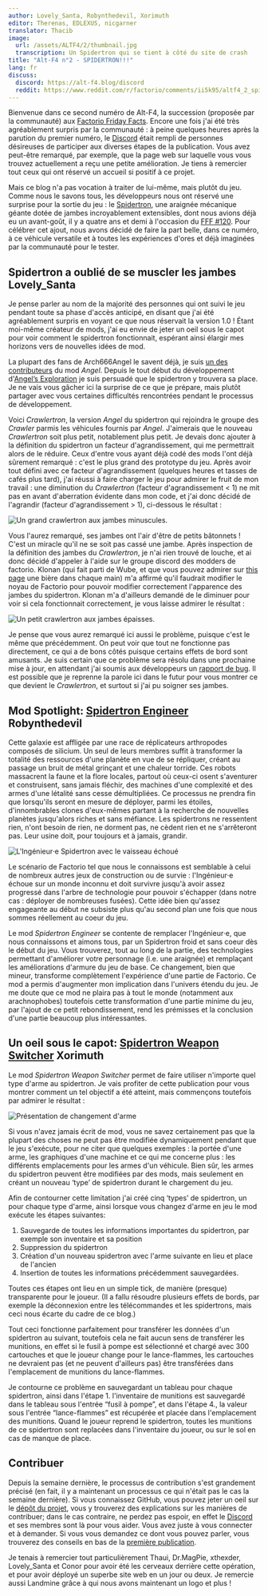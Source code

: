 ```yaml
---
author: Lovely_Santa, Robynthedevil, Xorimuth
editor: Therenas, EDLEXUS, nicgarner
translator: Thacib
image:
  url: /assets/ALTF4/2/thumbnail.jpg
  transcription: Un Spidertron qui se tient à côté du site de crash
title: "Alt-F4 n°2 - SPIDERTRON!!!"
lang: fr
discuss:
  discord: https://alt-f4.blog/discord
  reddit: https://www.reddit.com/r/factorio/comments/ii5k95/altf4_2_spidertron/
---
```


Bienvenue dans ce second numéro de Alt-F4, la succession (proposée par la communauté) aux [Factorio Friday Facts](https://factorio.com/blog/). Encore une fois j'ai été très agréablement surpris par la communauté : à peine quelques heures après la parution du premier numéro, le [Discord](https://alt-f4.blog/discord) était rempli de personnes désireuses de participer aux diverses étapes de la publication. Vous avez peut-être remarqué, par exemple, que la page web sur laquelle vous vous trouvez actuellement a reçu une petite amélioration. Je tiens à remercier tout ceux qui ont réservé un accueil si positif à ce projet.

Mais ce blog n'a pas vocation à traiter de lui-même, mais plutôt du jeu. Comme nous le savons tous, les développeurs nous ont réservé une surprise pour la sortie du jeu : le [Spidertron](https://wiki.factorio.com/Spidertron), une araignée mécanique géante dotée de jambes incroyablement extensibles, dont nous avions déjà eu un avant-goût, il y a quatre ans et demi à l'occasion du [FFF #120](https://www.factorio.com/blog/post/fff-120). Pour célébrer cet ajout, nous avons décidé de faire la part belle, dans ce numéro, à ce véhicule versatile et à toutes les expériences d'ores et déjà imaginées par la communauté pour le tester.

## Spidertron a oublié de se muscler les jambes <author>Lovely_Santa</author>

Je pense parler au nom de la majorité des personnes qui ont suivi le jeu pendant toute sa phase d'accès anticipé, en disant que j'ai été agréablement surpris en voyant ce que nous réservait la version 1.0 !
Étant moi-même créateur de mods, j'ai eu envie de jeter un oeil sous le capot pour voir comment le spidertron fonctionnait, espérant ainsi élargir mes horizons vers de nouvelles idées de mod.

La plupart des fans de Arch666Angel le savent déjà, je suis [un des contributeurs](https://forums.factorio.com/viewtopic.php?p=475786#p475786) du mod *Angel*. Depuis le tout début du développement d'[Angel’s Exploration](https://mods.factorio.com/mod/angelsexploration) je suis persuadé que le spidertron y trouvera sa place. Je ne vais vous gâcher ici la surprise de ce que je prépare, mais plutôt partager avec vous certaines difficultés rencontrées pendant le processus de développement.

Voici *Crawlertron*, la version *Angel* du spidertron qui rejoindra le groupe des *Crawler* parmis les véhicules fournis par *Angel*. J'aimerais que le nouveau *Crawlertron* soit plus petit, notablement plus petit. Je devais donc ajouter à la définition du spidertron un facteur d'agrandissement, qui me permettrait alors de le réduire. Ceux d'entre vous ayant déjà codé des mods l'ont déjà sûrement remarqué : c'est le plus grand des prototype du jeu. Après avoir tout défini avec ce facteur d'agrandissement (quelques heures et tasses de cafés plus tard), j'ai réussi à faire charger le jeu pour admirer le fruit de mon travail : une diminution du *Crawlertron* (facteur d'agrandissement < 1) ne mit pas en avant d'aberration
  évidente dans mon code, et j'ai donc décidé de l'agrandir (facteur d'agrandissement > 1), ci-dessous le résultat : 

![Un grand crawlertron aux jambes minuscules.](/assets/ALTF4/2/crawlertron_large.png?raw=true)

Vous l'aurez remarqué, ses jambes ont l'air d'être de petits bâtonnets ! C'est un miracle qu'il ne se soit pas cassé une jambe. Après inspection de la définition des jambes du *Crawlertron*, je n'ai rien trouvé de louche, et ai donc décidé d'appeler à l'aide sur le groupe discord des modders de factorio. Klonan (qui fait parti de Wube, et que vous pouvez admirer sur [this page](https://factorio.com/game/about) une bière dans chaque main) m'a affirmé qu'il faudrait modifier le noyau de Factorio pour pouvoir modifier correctement l'apparence des jambes du spidertron. Klonan m'a d'ailleurs demandé de le diminuer pour voir si cela fonctionnait correctement, je vous laisse admirer le résultat : 

![Un petit crawlertron aux jambes épaisses.](/assets/ALTF4/2/crawlertron_tiny.png?raw=true)

Je pense que vous aurez remarqué ici aussi le problème, puisque c'est le même que précédemment. On peut voir que tout ne fonctionne pas directement, ce qui a de bons côtés puisque certains effets de bord sont amusants. Je suis certain que ce problème sera résolu dans une prochaine mise à jour, en attendant j'ai soumis aux développeurs un [rapport de bug](https://forums.factorio.com/viewtopic.php?f=7&t=88180). Il est possible que je reprenne la parole ici dans le futur pour vous montrer ce que devient le *Crawlertron*, et surtout si j'ai pu soigner ses jambes.

## Mod Spotlight: [Spidertron Engineer](https://mods.factorio.com/mod/SpidertronEngineer) <author>Robynthedevil</author>

Cette galaxie est affligée par une race de réplicateurs arthropodes composés de silicium. Un seul de leurs membres suffit à transformer la totalité des ressources d'une planète en vue de se répliquer, créant au passage un bruit de métal grinçant et une chaleur torride. Ces robots massacrent la faune et la flore locales, partout où ceux-ci osent s'aventurer et construisent, sans jamais fléchir, des machines d'une complexité et des armes d'une létalité sans cesse démultipliées. Ce processus ne prendra fin que lorsqu'ils seront en mesure de déployer, parmi les étoiles, d'innombrables clones d'eux-mêmes partant à la recherche de nouvelles planètes jusqu'alors riches et sans méfiance. Les spidertrons ne ressentent rien, n'ont besoin de rien, ne dorment pas, ne cèdent rien et ne s'arrêteront pas. Leur usine doit, pour toujours et à jamais, grandir.

![L'Ingénieur‧e Spidertron avec le vaisseau échoué](/assets/ALTF4/2/SpidertronEngineer.png?raw=true)

Le scénario de Factorio tel que nous le connaissons est semblable à celui de nombreux autres jeux de construction ou de survie : l'Ingénieur‧e échoue sur un monde inconnu et doit survivre jusqu'à avoir assez progressé dans l'arbre de technologie pour pouvoir s'échapper (dans notre cas : déployer de nombreuses fusées). Cette idée bien qu'assez engageante au début ne subsiste plus qu'au second plan une fois que nous sommes réellement au coeur du jeu.

Le mod *Spidertron Engineer* se contente de remplacer l'Ingénieur‧e, que nous connaissons et aimons tous, par un Spidertron froid et sans coeur dès le début du jeu. Vous trouverez, tout au long de la partie, des technologies permettant d'améliorer votre personnage (i.e. une araignée) et remplaçant les améliorations d'armure du jeu de base. Ce changement, bien que mineur, transforme complètement l'expérience d'une partie de Factorio. Ce mod a permis d'augmenter mon implication dans l'univers étendu du jeu. Je me doute que ce mod ne plaira pas à tout le monde (notamment aux arachnophobes) toutefois cette transformation d'une partie minime du jeu, par l'ajout de ce petit rebondissement, rend les prémisses et la conclusion d'une partie beaucoup plus intéressantes.

## Un oeil sous le capot: [Spidertron Weapon Switcher](https://mods.factorio.com/mod/SpidertronWeaponSwitcher) <author>Xorimuth</author>

Le mod *Spidertron Weapon Switcher* permet de faire utiliser n'importe quel type d'arme au spidertron. Je vais profiter de cette publication pour vous montrer comment un tel objectif a été atteint, mais commençons toutefois par admirer le résultat : 

![Présentation de changement d'arme](/assets/ALTF4/2/SWS-demo-gif.gif?raw=true)

Si vous n'avez jamais écrit de mod, vous ne savez certainement pas que la plupart des choses ne peut pas être modifiée dynamiquement pendant que le jeu s'exécute, pour ne citer que quelques exemples : la portée d'une arme, les graphiques d'une machine et ce qui me concerne plus : les différents emplacements pour les armes d'un véhicule. Bien sûr, les armes du spidertron peuvent être modifiées par des mods, mais seulement en créant un nouveau ‘type’ de spidertron durant le chargement du jeu.

Afin de contourner cette limitation j'ai créé cinq ‘types’ de spidertron, un pour chaque type d'arme, ainsi lorsque vous changez d'arme en jeu le mod exécute les étapes suivantes:

1. Sauvegarde de toutes les informations importantes du spidertron, par exemple son inventaire et sa position
2. Suppression du spidertron
3. Création d'un nouveau spidertron avec l'arme suivante en lieu et place de l'ancien
4. Insertion de toutes les informations précédemment sauvegardées.

Toutes ces étapes ont lieu en un simple tick, de manière (presque) transparente pour le joueur. (Il a fallu résoudre plusieurs effets de bords, par exemple la déconnexion entre les télécommandes et les spidertrons, mais ceci nous écarte du cadre de ce blog.)

Tout ceci fonctionne parfaitement pour transférer les données d'un spidertron au suivant, toutefois cela ne fait aucun sens de transférer les munitions, en effet si le fusil à pompe est sélectionné et chargé avec 300 cartouches et que le joueur change pour le lance-flammes, les cartouches ne devraient pas (et ne peuvent d'ailleurs pas) être transférées dans l'emplacement de munitions du lance-flammes.

Je contourne ce problème en sauvegardant un tableau pour chaque spidertron, ainsi dans l'étape 1. l'inventaire de munitions est sauvegardé dans le tableau sous l'entrée “fusil à pompe”, et dans l'étape 4., la valeur sous l'entrée “lance-flammes” est récupérée et placée dans l'emplacement des munitions. Quand le joueur reprend le spidertron, toutes les munitions de ce spidertron sont replacées dans l'inventaire du joueur, ou sur le sol en cas de manque de place.

## Contribuer

Depuis la semaine dernière, le processus de contribution s'est grandement précisé (en fait, il y a maintenant un processus ce qui n'était pas le cas la semaine dernière). Si vous connaissez GitHub, vous pouvez jeter un oeil sur le [dépôt du projet](https://github.com/AlternativeFFFF/Alt-F4), vous y trouverez des explications sur les manières de contribuer; dans le cas contraire, ne perdez pas espoir, en effet le [Discord](https://alt-f4.blog/discord) et ses membres sont là pour vous aider. Vous avez juste à vous connecter et à demander. Si vous vous demandez ce dont vous pouvez parler, vous trouverez des conseils en bas de la [première publication](https://alt-f4.blog/fr/ALTF4-1).

Je tenais à remercier tout particulièrement Thaui, Dr.MagPie, xthexder, Lovely_Santa et Conor pour avoir été les cerveaux derrière cette opération, et pour avoir déployé un superbe site web en un jour ou deux. Je remercie aussi Landmine grâce à qui nous avons maintenant un logo et plus !
